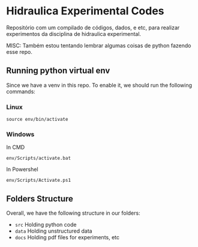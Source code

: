 # Hidraulica Experimental Codes

Repositório com um compilado de códigos, dados, e etc, para realizar experimentos da disciplina de hidraulica experimental.

MISC: Também estou tentando lembrar algumas coisas de python fazendo esse repo.

## Running python virtual env

Since we have a venv in this repo.
To enable it, we should run the following commands:

### Linux 

`source env/bin/activate`

### Windows

In CMD

`env/Scripts/activate.bat`

In Powershel

`env/Scripts/Activate.ps1`

## Folders Structure

Overall, we have the following structure in our folders:

* `src` Holding python code 
* `data` Holding unstructured data
* `docs` Holding pdf files for experiments, etc
